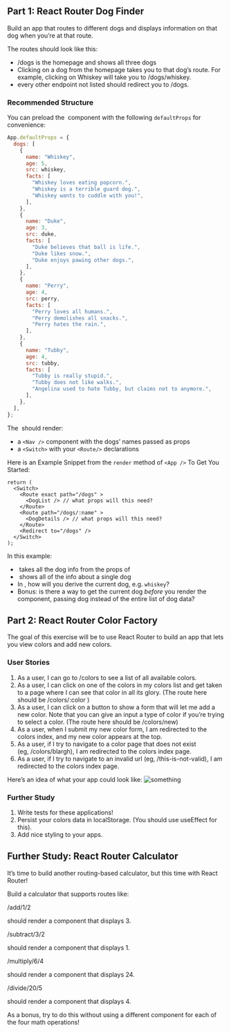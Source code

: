 ## Part 1: React Router Dog Finder

Build an app that routes to different dogs and displays information on that dog when you’re at that route.

The routes should look like this:

- /dogs is the homepage and shows all three dogs
- Clicking on a dog from the homepage takes you to that dog’s route. For example, clicking on Whiskey will take you to /dogs/whiskey.
- every other endpoint not listed should redirect you to /dogs.

### Recommended Structure

You can preload the <App /> component with the following `defaultProps` for convenience:

```javascript
App.defaultProps = {
  dogs: [
    {
      name: "Whiskey",
      age: 5,
      src: whiskey,
      facts: [
        "Whiskey loves eating popcorn.",
        "Whiskey is a terrible guard dog.",
        "Whiskey wants to cuddle with you!",
      ],
    },
    {
      name: "Duke",
      age: 3,
      src: duke,
      facts: [
        "Duke believes that ball is life.",
        "Duke likes snow.",
        "Duke enjoys pawing other dogs.",
      ],
    },
    {
      name: "Perry",
      age: 4,
      src: perry,
      facts: [
        "Perry loves all humans.",
        "Perry demolishes all snacks.",
        "Perry hates the rain.",
      ],
    },
    {
      name: "Tubby",
      age: 4,
      src: tubby,
      facts: [
        "Tubby is really stupid.",
        "Tubby does not like walks.",
        "Angelina used to hate Tubby, but claims not to anymore.",
      ],
    },
  ],
};
```

The <App /> should render:

- a `<Nav />` component with the dogs’ names passed as props
- a `<Switch>` with your `<Route/>` declarations

Here is an Example Snippet from the `render` method of `<App />` To Get You Started:

```
return (
  <Switch>
    <Route exact path="/dogs" >
      <DogList /> // what props will this need?
    </Route>
    <Route path="/dogs/:name" >
      <DogDetails /> // what props will this need?
    </Route>
    <Redirect to="/dogs" />
  </Switch>
);
```

In this example:

- <DogList /> takes all the dog info from the props of <App />
- <DogDetails /> shows all of the info about a single dog
- In <DogDetails />, how will you derive the current dog, e.g. `whiskey`?
- Bonus: is there a way to get the current dog *before* you render the component, passing dog instead of the entire list of dog data?

## Part 2: React Router Color Factory

The goal of this exercise will be to use React Router to build an app that lets you view colors and add new colors.

### User Stories

1.  As a user, I can go to /colors to see a list of all available colors.
2.  As a user, I can click on one of the colors in my colors list and get taken to a page where I can see that color in all its glory.
    (The route here should be /colors/:color )
3.  As a user, I can click on a button to show a form that will let me add a new color.
    Note that you can give an input a type of color if you’re trying to select a color. (The route here should be /colors/new)
4.  As a user, when I submit my new color form, I am redirected to the colors index, and my new color appears at the top.
5.  As a user, if I try to navigate to a color page that does not exist (eg, /colors/blargh), I am redirected to the colors index page.
6.  As a user, if I try to navigate to an invalid url (eg, /this-is-not-valid), I am redirected to the colors index page.

Here’s an idea of what your app could look like: ![something](./ColorFactory/color-factory.gif)

### Further Study

1.  Write tests for these applications!
2.  Persist your colors data in localStorage. (You should use useEffect for this).
3.  Add nice styling to your apps.

## Further Study: React Router Calculator

It’s time to build another routing-based calculator, but this time with React Router!

Build a calculator that supports routes like:

/add/1/2

should render a component that displays 3.

/subtract/3/2

should render a component that displays 1.

/multiply/6/4

should render a component that displays 24.

/divide/20/5

should render a component that displays 4.

As a bonus, try to do this without using a different component for each of the four math operations!
